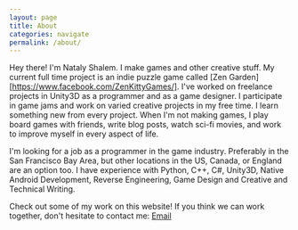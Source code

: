 ```yaml
---
layout: page
title: About
categories: navigate
permalink: /about/
---
```


Hey there! I'm Nataly Shalem. I make games and other creative stuff.
My current full time project is an indie puzzle game called [Zen Garden][https://www.facebook.com/ZenKittyGames/].
I've worked on freelance projects in Unity3D as a programmer and as a game designer.
I participate in game jams and work on varied creative projects in my free time. I learn something new from every project.
When I'm not making games, I play board games with friends, write blog posts, watch sci-fi movies, and work to improve myself in every aspect of life.

I'm looking for a job as a programmer in the game industry. Preferably in the San Francisco Bay Area, but other locations in the US, Canada, or England are an option too.
I have experience with Python, C++, C#, Unity3D, Native Android Development, Reverse Engineering, Game Design and Creative and Technical Writing.

Check out some of my work on this website! If you think we can work together, don't hesitate to contact me:
[Email][]

[Email]: mailto:nataly@natalycreates.com
